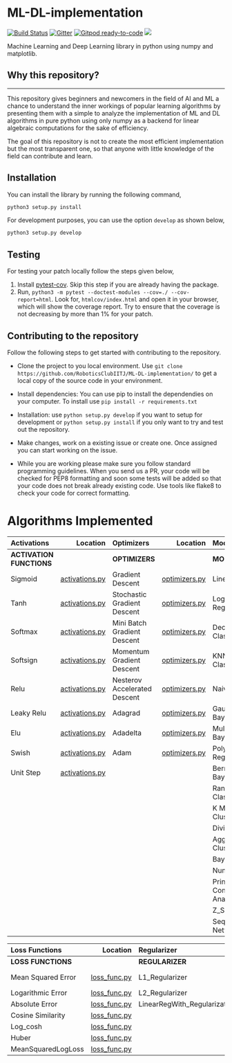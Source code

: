 # ML-DL-implementation
[![Build Status](https://travis-ci.org/RoboticsClubIITJ/ML-DL-implementation.svg?branch=master)](https://travis-ci.org/RoboticsClubIITJ/ML-DL-implementation)
[![Gitter](https://badges.gitter.im/ML-DL-implementation/community.svg)](https://gitter.im/ML-DL-implementation/community?utm_source=badge&utm_medium=badge&utm_campaign=pr-badge)
[![Gitpod ready-to-code](https://img.shields.io/badge/Gitpod-ready--to--code-blue?logo=gitpod)](https://gitpod.io/#https://github.com/RoboticsClubIITJ/ML-DL-implementation)
<a href="https://devlup-labs.github.io"><img src="https://img.shields.io/badge/Maintained%20under-Winter%20of%20Code%2C%20DevlUp%20Labs-brightgreen"/></a>

Machine Learning and Deep Learning library in python using numpy and matplotlib.

## Why this repository?
-----------------------

This repository gives beginners and newcomers in
the field of AI and ML a chance to understand the
inner workings of popular learning algorithms by presenting them with a simple to analyze the implementation of ML and DL algorithms in pure python using only numpy as a backend for linear algebraic computations for the sake of efficiency.

The goal of this repository is not to create the most efficient implementation but the most transparent one, so that anyone with little knowledge of the field can contribute and learn.

Installation
------------

You can install the library by running the following command,

```python
python3 setup.py install
```

For development purposes, you can use the option `develop` as shown below,

```python
python3 setup.py develop
```
   
Testing
-------

For testing your patch locally follow the steps given below,

1. Install [pytest-cov](https://pypi.org/project/pytest-cov/). Skip this step if you are already having the package.
2. Run, `python3 -m pytest --doctest-modules --cov=./ --cov-report=html`. Look for, `htmlcov/index.html` and open it in your browser, which will show the coverage report. Try to ensure that the coverage is not decreasing by more than 1% for your patch.


## Contributing to the repository

Follow the following steps to get started with contributing to the repository.

- Clone the project to you local environment.
  Use
  `git clone https://github.com/RoboticsClubIITJ/ML-DL-implementation/`
  to get a local copy of the source code in your environment.

- Install dependencies: You can use pip to install the dependendies on your computer.
  To install use
  `pip install -r requirements.txt`

- Installation:
  use `python setup.py develop` if you want to setup for development or `python setup.py install` if you only want to try and test out the repository.

- Make changes, work on a existing issue or create one. Once assigned you can start working on the issue.

- While you are working please make sure you follow standard programming guidelines. When you send us a PR, your code will be checked for PEP8 formatting and soon some tests will be added so that your code does not break already existing code. Use tools like flake8 to check your code for correct formatting.


# Algorithms Implemented

| Activations | Location |  Optimizers | Location | Models | Location | Backend | Location | Utils | Location |
| :------------ | ------------: | :------------ | ------------: | :------------ | ------------: | ------------: | ------------: | ------------: | -----------: |
| **ACTIVATION FUNCTIONS**| |**OPTIMIZERS**| | **MODELS** | | **BACKEND** | | **PRE-PROCESSING METHODS** |
| Sigmoid | [activations.py](https://github.com/RoboticsClubIITJ/ML-DL-implementation/blob/master/MLlib/activations.py#L4) | Gradient Descent | [optimizers.py](https://github.com/RoboticsClubIITJ/ML-DL-implementation/blob/master/MLlib/optimizers.py#L6) | Linear Regression | [models.py](https://github.com/RoboticsClubIITJ/ML-DL-implementation/blob/master/MLlib/models.py#L31) | Autograd | [autograd.py](https://github.com/RoboticsClubIITJ/ML-DL-implementation/blob/master/MLlib/autograd.py) | Bell Curve | [preprocessor_utils.py](https://github.com/RoboticsClubIITJ/ML-DL-implementation/blob/master/MLlib/utils/preprocessor_utils.py#29)  
| Tanh | [activations.py](https://github.com/RoboticsClubIITJ/ML-DL-implementation/blob/master/MLlib/activations.py#L46) | Stochastic Gradient Descent | [optimizers.py](https://github.com/RoboticsClubIITJ/ML-DL-implementation/blob/master/MLlib/optimizers.py#L59) | Logistic Regression| [models.py](https://github.com/RoboticsClubIITJ/ML-DL-implementation/blob/master/MLlib/models.py#L578) | Tensor | [tensor.py](https://github.com/RoboticsClubIITJ/ML-DL-implementation/blob/master/MLlib/tensor.py)| Standard_Scaler | [preprocessor_utils.py](https://github.com/RoboticsClubIITJ/ML-DL-implementation/blob/master/MLlib/utils/preprocessor_utils.py#53)
| Softmax | [activations.py](https://github.com/RoboticsClubIITJ/ML-DL-implementation/blob/master/MLlib/activations.py#L86) | Mini Batch Gradient Descent | [optimizers.py](https://github.com/RoboticsClubIITJ/ML-DL-implementation/blob/master/MLlib/optimizers.py#L126) | Decision Tree Classifier| [models.py](https://github.com/RoboticsClubIITJ/ML-DL-implementation/blob/master/MLlib/models.py#L775)| Functions | [functional.py](https://github.com/RoboticsClubIITJ/ML-DL-implementation/blob/master/MLlib/functional.py) | MaxAbs_Scaler | [preprocessor_utils.py](https://github.com/RoboticsClubIITJ/ML-DL-implementation/blob/master/MLlib/utils/preprocessor_utils.py#53) |
| Softsign | [activations.py](https://github.com/RoboticsClubIITJ/ML-DL-implementation/blob/master/MLlib/activations.py#L134) | Momentum Gradient Descent | [optimizers.py](https://github.com/RoboticsClubIITJ/ML-DL-implementation/blob/master/MLlib/optimizers.py#L204) | KNN Classifier/Regessor| [models.py](https://github.com/RoboticsClubIITJ/ML-DL-implementation/blob/master/MLlib/models.py#L1034) | | | Z_Score_Normalization | [preprocessor_utils.py](https://github.com/RoboticsClubIITJ/ML-DL-implementation/blob/master/MLlib/utils/preprocessor_utils.py#L117) |
| Relu | [activations.py](https://github.com/RoboticsClubIITJ/ML-DL-implementation/blob/master/MLlib/activations.py#L174) | Nesterov Accelerated Descent | [optimizers.py](https://github.com/RoboticsClubIITJ/ML-DL-implementation/blob/master/MLlib/optimizers.py#L297) | Naive Bayes | [models.py](https://github.com/RoboticsClubIITJ/ML-DL-implementation/blob/master/MLlib/models.py#L1119)| | | Mean_Normalization | [preprocessor_utils.py](https://github.com/RoboticsClubIITJ/ML-DL-implementation/blob/master/MLlib/utils/preprocessor_utils.py#L139) |
| Leaky Relu | [activations.py](https://github.com/RoboticsClubIITJ/ML-DL-implementation/blob/master/MLlib/activations.py#L214) | Adagrad | [optimizers.py](https://github.com/RoboticsClubIITJ/ML-DL-implementation/blob/master/MLlib/optimizers.py#L392) | Gaussian Naive Bayes| [models.py](https://github.com/RoboticsClubIITJ/ML-DL-implementation/blob/master/MLlib/models.py#L1179) | | | Min Max Normalization | [preprocessor_utils.py](https://github.com/RoboticsClubIITJ/ML-DL-implementation/blob/master/MLlib/utils/preprocessor_utils.py#L139) |
| Elu | [activations.py](https://github.com/RoboticsClubIITJ/ML-DL-implementation/blob/master/MLlib/activations.py#L261) | Adadelta | [optimizers.py](https://github.com/RoboticsClubIITJ/ML-DL-implementation/blob/master/MLlib/optimizers.py#L467) | Multinomial Naive Bayes | [models.py](https://github.com/RoboticsClubIITJ/ML-DL-implementation/blob/master/MLlib/models.py#L1257) | | | Feature Clipping | [preprocessor_utils.py](https://github.com/RoboticsClubIITJ/ML-DL-implementation/blob/master/MLlib/utils/preprocessor_utils.py#L94) |
| Swish | [activations.py](https://github.com/RoboticsClubIITJ/ML-DL-implementation/blob/master/MLlib/activations.py#L305) | Adam | [optimizers.py](https://github.com/RoboticsClubIITJ/ML-DL-implementation/blob/master/MLlib/optimizers.py#L545) | Polynomial Regression | [models.py](https://github.com/RoboticsClubIITJ/ML-DL-implementation/blob/master/MLlib/models.py#L268) |
| Unit Step | [activations.py](https://github.com/RoboticsClubIITJ/ML-DL-implementation/blob/master/MLlib/activations.py#L285) | | | Bernoulli Naive Bayes | [models.py](https://github.com/RoboticsClubIITJ/ML-DL-implementation/blob/master/MLlib/models.py#L1233) |
| | | | | Random Forest Classifier | [models.py](https://github.com/RoboticsClubIITJ/ML-DL-implementation/blob/master/MLlib/models.py#L931) | 
| | | | | K Means Clustering| [models.py](https://github.com/RoboticsClubIITJ/ML-DL-implementation/blob/master/MLlib/models.py#L1279) |
| | | | | Divisive Clustering | [models.py](https://github.com/RoboticsClubIITJ/ML-DL-implementation/blob/master/MLlib/models.py#L1370) |
| | | | | Agglomerative Clustering | [models.py](https://github.com/RoboticsClubIITJ/ML-DL-implementation/blob/master/MLlib/models.py#L1717) |
| | | | | Bayes Optimization | [models.py](https://github.com/RoboticsClubIITJ/ML-DL-implementation/blob/master/MLlib/models.py#L1443) |
| | | | | Numerical Outliers| [models.py](https://github.com/RoboticsClubIITJ/ML-DL-implementation/blob/master/MLlib/models.py#L1598) |
| | | | | Principle Component Analysis | [models.py](https://github.com/RoboticsClubIITJ/ML-DL-implementation/blob/master/MLlib/models.py#L1489) |
| | | | | Z_Score | [models.py](https://github.com/RoboticsClubIITJ/ML-DL-implementation/blob/master/MLlib/models.py#L1637) |
| | | | | Sequential Neural Network | [models.py](https://github.com/RoboticsClubIITJ/ML-DL-implementation/blob/master/MLlib/models.py#L1680) |

| Loss Functions | Location | Regularizer | Location | Metrics | Location |
| :------------ | ------------: | :------------ | ------------: | :------------ | ------------: |
|**LOSS FUNCTIONS**| |**REGULARIZER**| |**METRICS**| | 
| Mean Squared Error | [loss_func.py](https://github.com/RoboticsClubIITJ/ML-DL-implementation/blob/master/MLlib/loss_func.py#L5) | L1_Regularizer| [regularizer.py](https://github.com/RoboticsClubIITJ/ML-DL-implementation/blob/master/MLlib/regularizer.py#L9) | Confusion Matrix | [metrics.py](https://github.com/RoboticsClubIITJ/ML-DL-implementation/blob/master/MLlib/metrics.py#L25) 
| Logarithmic Error | [loss_func.py](https://github.com/RoboticsClubIITJ/ML-DL-implementation/blob/master/MLlib/loss_func.py#L57) | L2_Regularizer | [regularizer.py](https://github.com/RoboticsClubIITJ/ML-DL-implementation/blob/master/MLlib/regularizer.py#L58) | Precision | [metrics.py](https://github.com/RoboticsClubIITJ/ML-DL-implementation/blob/master/MLlib/metrics.py#L81) 
| Absolute Error | [loss_func.py](https://github.com/RoboticsClubIITJ/ML-DL-implementation/blob/master/MLlib/loss_func.py#L113) | LinearRegWith_Regularization | [regularizer.py](https://github.com/RoboticsClubIITJ/ML-DL-implementation/blob/master/MLlib/regularizer.py#L106) | Accuracy | [metrics.py](https://github.com/RoboticsClubIITJ/ML-DL-implementation/blob/master/MLlib/metrics.py#L80) 
| Cosine Similarity | [loss_func.py](https://github.com/RoboticsClubIITJ/ML-DL-implementation/blob/master/MLlib/loss_func.py#L173) | | | Recall | [metrics.py](https://github.com/RoboticsClubIITJ/ML-DL-implementation/blob/master/MLlib/metrics.py#L82) 
| Log_cosh | [loss_func.py](https://github.com/RoboticsClubIITJ/ML-DL-implementation/blob/master/MLlib/loss_func.py#L248) | | | F1 Score | [metrics.py](https://github.com/RoboticsClubIITJ/ML-DL-implementation/blob/master/MLlib/metrics.py#L85) 
| Huber | [loss_func.py](https://github.com/RoboticsClubIITJ/ML-DL-implementation/blob/master/MLlib/loss_func.py#L300) | | | F-B Theta | [metrics.py](https://github.com/RoboticsClubIITJ/ML-DL-implementation/blob/master/MLlib/metrics.py#L88) 
| MeanSquaredLogLoss | [loss_func.py](https://github.com/RoboticsClubIITJ/ML-DL-implementation/blob/master/MLlib/loss_func.py#L367) | | | Specificity | [metrics.py](https://github.com/RoboticsClubIITJ/ML-DL-implementation/blob/master/MLlib/metrics.py#L86) 

